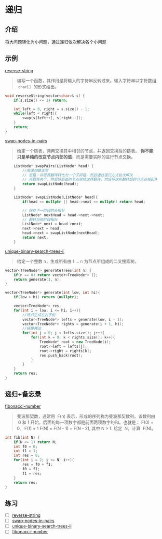 # 递归

## 介绍

将大问题转化为小问题，通过递归依次解决各个小问题

## 示例

[reverse-string](https://leetcode-cn.com/problems/reverse-string/)

> 编写一个函数，其作用是将输入的字符串反转过来。输入字符串以字符数组  `char[]`  的形式给出。

```cpp
void reverseString(vector<char>& s) {
    if(s.size() <= 1) return;

    int left = 0, right = s.size() - 1;
    while(left < right){
        swap(s[left++], s[right--]);
    }
    return;
}
```

[swap-nodes-in-pairs](https://leetcode-cn.com/problems/swap-nodes-in-pairs/)

> 给定一个链表，两两交换其中相邻的节点，并返回交换后的链表。
> **你不能只是单纯的改变节点内部的值**，而是需要实际的进行节点交换。

```cpp
    ListNode* swapPairs(ListNode* head) {
        //用递归算法写
        // 思路：将链表翻转转化为一个子问题，然后通过递归方式依次解决
        // 先翻转两个，然后将后面的节点继续这样翻转，然后将这些翻转后的节点连接起来
        return swapListNode(head);
    }

    ListNode* swapListNode(ListNode* head){
        if(head == nullptr || head->next == nullptr) return head;

        // 保存下一阶段的头指针
        ListNode* nextHead = head->next->next;
        // 翻转当前阶段指针
        ListNode* next = head->next;
        next->next = head;
        head->next = swapListNode(nextHead);
        return next;
    }
```

[unique-binary-search-trees-ii](https://leetcode-cn.com/problems/unique-binary-search-trees-ii/)

> 给定一个整数 n，生成所有由 1 ... n 为节点所组成的二叉搜索树。

```cpp
vector<TreeNode*> generateTrees(int n) {
    if(n == 0) return vector<TreeNode*> {};
    return generate(1, n);
}

vector<TreeNode*> generate(int low, int hi){
    if(low > hi) return {nullptr};

    vector<TreeNode*> res;
    for(int i = low; i <= hi; i++){
        //递归生成左右子树
        vector<TreeNode*> lefts = generate(low, i - 1);
        vector<TreeNode*> rights = generate(i + 1, hi);
        //拼接两边
        for(int j = 0; j < lefts.size(); j++){
            for(int k = 0; k < rights.size(); k++){
                TreeNode* root = new TreeNode(i);
                root->left = lefts[j];
                root->right = rights[k];
                res.push_back(root);
            }
        }
    }
    return res;
}
```

## 递归+备忘录

[fibonacci-number](https://leetcode-cn.com/problems/fibonacci-number/)

> 斐波那契数，通常用  F(n) 表示，形成的序列称为斐波那契数列。该数列由  0 和 1 开始，后面的每一项数字都是前面两项数字的和。也就是：
> F(0) = 0,   F(1) = 1
> F(N) = F(N - 1) + F(N - 2), 其中 N > 1.
> 给定  N，计算  F(N)。

```cpp
int fib(int N) {
    if(N <= 1) return N;
    int f0 = 0; 
    int f1 = 1;
    int res = 0;
    for(int i = 2; i <= N; i++){
        res = f0 + f1;
        f0 = f1;
        f1 = res;
    }
    return res;
}
```

## 练习

- [ ] [reverse-string](https://leetcode-cn.com/problems/reverse-string/)
- [ ] [swap-nodes-in-pairs](https://leetcode-cn.com/problems/swap-nodes-in-pairs/)
- [ ] [unique-binary-search-trees-ii](https://leetcode-cn.com/problems/unique-binary-search-trees-ii/)
- [ ] [fibonacci-number](https://leetcode-cn.com/problems/fibonacci-number/)
